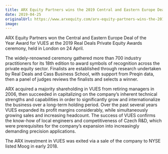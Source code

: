 ```yaml
---
title: ARX Equity Partners wins the 2019 Central and Eastern Europe Deal of the Year Award
date: 2019-04-25
originalUrl: https://www.arxequity.com/arx-equity-partners-wins-the-2019-central-and-eastern-europe-deal-of-the-year-award/
image:
---
```


ARX Equity Partners won the Central and Eastern Europe Deal of the Year Award for VUES at the 2019 Real Deals Private Equity Awards ceremony, held in London on 24 April. 

The widely-renowned ceremony gathered more than 700 industry practitioners for its 18th edition to award symbols of recognition across the private equity sector. Finalists are established through research undertaken by Real Deals and Cass Business School, with support from Preqin data, then a panel of judges reviews the finalists and selects a winner.

ARX acquired a majority shareholding in VUES from retiring managers in 2006, then succeeded in capitalizing on the company’s inherent technical strengths and capabilities in order to significantly grow and internationalize the business over a long-term holding period. Over the past several years VUES expanded its profit margins considerably, while simultaneously growing sales and increasing headcount. The success of VUES confirms the know-how of local engineers and competitiveness of Czech R&D, which were prerequisites for the company’s expansion into increasingly demanding precision applications.

The ARX investment in VUES was exited via a sale of the company to NYSE listed Moog in early 2018.
